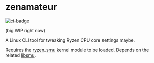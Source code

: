 # zenamateur

[![ci-badge][]][ci]

(big WIP right now)

A Linux CLI tool for tweaking Ryzen CPU core settings maybe.

Requires the [ryzen_smu](https://gitlab.com/leogx9r/ryzen_smu) kernel module to be loaded.
Depends on the related [libsmu](https://gitlab.com/leogx9r/ryzen_smu/-/tree/master/lib).

[ci-badge]: https://github.com/arcnmx/zenamateur/workflows/zenamateur/badge.svg
[ci]: https://github.com/arcnmx/zenamateur/actions?workflow=zenamateur

